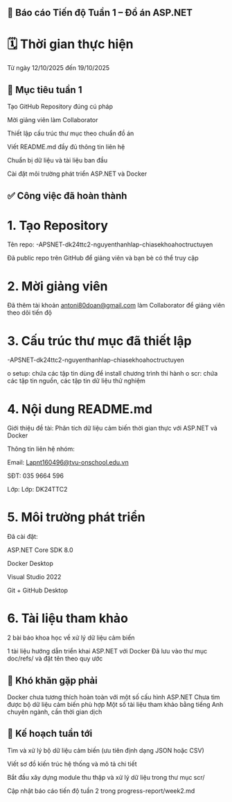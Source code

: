 
## 📘 Báo cáo Tiến độ Tuần 1 – Đồ án ASP.NET
#  🗓️ Thời gian thực hiện
Từ ngày 12/10/2025 đến 19/10/2025

## 🎯 Mục tiêu tuần 1
Tạo GitHub Repository đúng cú pháp

Mời giảng viên làm Collaborator

Thiết lập cấu trúc thư mục theo chuẩn đồ án

Viết README.md đầy đủ thông tin liên hệ

Chuẩn bị dữ liệu và tài liệu ban đầu

Cài đặt môi trường phát triển ASP.NET và Docker

## ✅ Công việc đã hoàn thành
# 1. Tạo Repository
Tên repo: -APSNET-dk24ttc2-nguyenthanhlap-chiasekhoahoctructuyen

Đã public repo trên GitHub để giảng viên và bạn bè có thể truy cập

# 2. Mời giảng viên
Đã thêm tài khoản antoni80doan@gmail.com làm Collaborator để giảng viên theo dõi tiến độ

# 3. Cấu trúc thư mục đã thiết lập

-APSNET-dk24ttc2-nguyenthanhlap-chiasekhoahoctructuyen

o setup: chứa các tập tin dùng để install chương trình thi hành
        o scr: chứa các tập tin nguồn, các tập tin dữ liệu thử nghiệm 

# 4. Nội dung README.md
Giới thiệu đề tài: Phân tích dữ liệu cảm biến thời gian thực với ASP.NET và Docker

Thông tin liên hệ nhóm:

Email: Lapnt160496@tvu-onschool.edu.vn

SĐT: 035 9664 596

Lớp: Lớp: DK24TTC2

# 5. Môi trường phát triển
Đã cài đặt:

ASP.NET Core SDK 8.0

Docker Desktop

Visual Studio 2022

Git + GitHub Desktop

# 6. Tài liệu tham khảo
  2 bài báo khoa học về xử lý dữ liệu cảm biến

  1 tài liệu hướng dẫn triển khai ASP.NET với Docker
    Đã lưu vào thư mục doc/refs/ và đặt tên theo quy ước

## 🚧 Khó khăn gặp phải
   Docker chưa tương thích hoàn toàn với một số cấu hình ASP.NET
   Chưa tìm được bộ dữ liệu cảm biến phù hợp
  Một số tài liệu tham khảo bằng tiếng Anh chuyên ngành, cần thời gian dịch

## 📌 Kế hoạch tuần tới
Tìm và xử lý bộ dữ liệu cảm biến (ưu tiên định dạng JSON hoặc CSV)

Viết sơ đồ kiến trúc hệ thống và mô tả chi tiết

Bắt đầu xây dựng module thu thập và xử lý dữ liệu trong thư mục scr/

Cập nhật báo cáo tiến độ tuần 2 trong progress-report/week2.md
